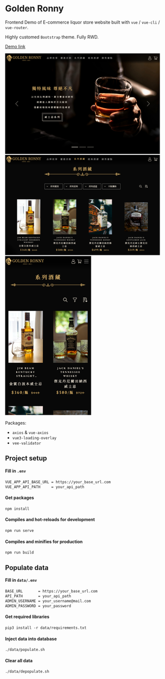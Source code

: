 # Golden Ronny

Frontend Demo of E-commerce liquor store website built with `vue` / `vue-cli` / `vue-router`.

Highly customed `Bootstrap` theme. Fully RWD.

[Demo link](https://zasper32171.github.io/golden_ronny/)

<img src="screenshots/screenshot-0.jpg" alt="Home Page" width="640"/>
<img src="screenshots/screenshot-1.jpg" alt="ProductsPage" width="640"/>
<img src="screenshots/screenshot-2.jpg" alt="Products Page on Mobile" width="280"/>

Packages:

- `axios` & `vue-axios`
- `vue3-loading-overlay`
- `vee-validator`

## Project setup

#### Fill in `.env`

```
VUE_APP_API_BASE_URL = https://your_base_url.com
VUE_APP_API_PATH     = your_api_path
```

#### Get packages

```
npm install
```

#### Compiles and hot-reloads for development

```
npm run serve
```

#### Compiles and minifies for production

```
npm run build
```

## Populate data

#### Fill in `data/.env`

```
BASE_URL       = https://your_base_url.com
API_PATH       = your_api_path
ADMIN_USERNAME = your_username@mail.com
ADMIN_PASSWORD = your_password
```

#### Get required libraries

```
pip3 install -r data/requirements.txt
```

#### Inject data into database

```
./data/populate.sh
```

#### Clear all data

```
./data/depopulate.sh
```

